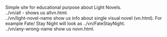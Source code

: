 Simple site for educational purpose about Light Novels. <br>
../vn/all - shows us allvn.html.<br>
../vn/light-novel-name  show us info about single visual novel (vn.html). For example Fate/ Stay Night will look as ../vn/FateStayNight.<br>
../vn/any-wrong-name show us novn.html.<br>
